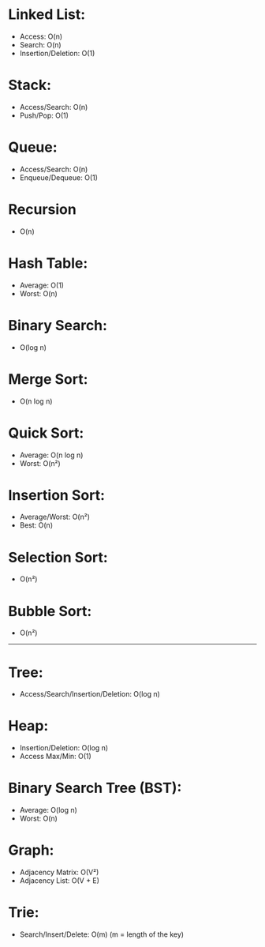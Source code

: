 # Linked List:  
- Access: O(n)  
- Search: O(n)  
- Insertion/Deletion: O(1)  

# Stack:  
- Access/Search: O(n)  
- Push/Pop: O(1)  

# Queue:  
- Access/Search: O(n)  
- Enqueue/Dequeue: O(1)  

# Recursion
- O(n)

# Hash Table:  
- Average: O(1)  
- Worst: O(n)  

# Binary Search: 
- O(log n)  

# Merge Sort: 
- O(n log n)  

# Quick Sort:  
- Average: O(n log n)  
- Worst: O(n²)  

# Insertion Sort:  
- Average/Worst: O(n²)  
- Best: O(n)  

# Selection Sort: 
- O(n²)  

# Bubble Sort: 
- O(n²)

-------------------------------------------------------

# Tree:  
- Access/Search/Insertion/Deletion: O(log n)   

# Heap:  
- Insertion/Deletion: O(log n)  
- Access Max/Min: O(1)  

# Binary Search Tree (BST):  
- Average: O(log n)  
- Worst: O(n)

# Graph:  
- Adjacency Matrix: O(V²)  
- Adjacency List: O(V + E)  

# Trie:  
- Search/Insert/Delete: O(m) (m = length of the key)